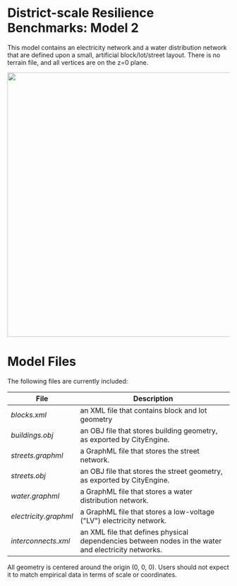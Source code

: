 # District-scale Resilience Benchmarks: Model 2

This model contains an electricity network and a water distribution network that are defined upon a small, artificial block/lot/street layout. There is no terrain file, and all vertices are on the z=0 plane.

<p align="center">
<img src="https://github.com/uvicjames/district_scale_resilience_benchmarks/assets/6242976/d75b0000-ac16-4588-bedf-0e910c96bb3a" width="600">
</p>


# Model Files

The following files are currently included:

| File  | Description |
| ------------- | ------------- |
| _blocks.xml_  | an XML file that contains block and lot geometry  |
|_buildings.obj_| an OBJ file that stores building geometry, as exported by CityEngine.|
| _streets.graphml_| a GraphML file that stores the street network.|
| _streets.obj_| an OBJ file that stores the street geometry, as exported by CityEngine.|
| _water.graphml_|  a GraphML file that stores a water distribution network.|
| _electricity.graphml_| a GraphML file that stores a low-voltage ("LV") electricity network.|
| _interconnects.xml_| an XML file that defines physical dependencies between nodes in the water and electricity networks.|

All geometry is centered around the origin (0, 0, 0). Users should not expect it to match empirical data in terms of scale or coordinates. 
